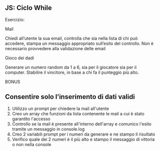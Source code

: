 JS: Ciclo While
-------------
Esercizio:

Mail

Chiedi all’utente la sua email, controlla che sia nella lista di chi può accedere, stampa un messaggio appropriato sull’esito del controllo. Non è necessario provvedere alla validazione delle email

Gioco dei dadi

Generare un numero random da 1 a 6, sia per il giocatore sia per il computer.
Stabilire il vincitore, in base a chi fa il punteggio più alto.

BONUS

Consentire solo l’inserimento di dati validi
-------------

1. Utilizzo un prompt per chiedere la mail all'utente
2. Creo un array che funzioni da lista contenente le mail a cui è stato garantito l'accesso 
3. Controllo se la mail è presente all'interno dell'array e comunico l'esito tramite un messaggio in console.log
4. Creo 2 variabili prompt per i numeri da generare e ne stampo il risultato
5. Verifico quale dei 2 numeri è il più alto e stampo il messaggio di vittoria o non nella console